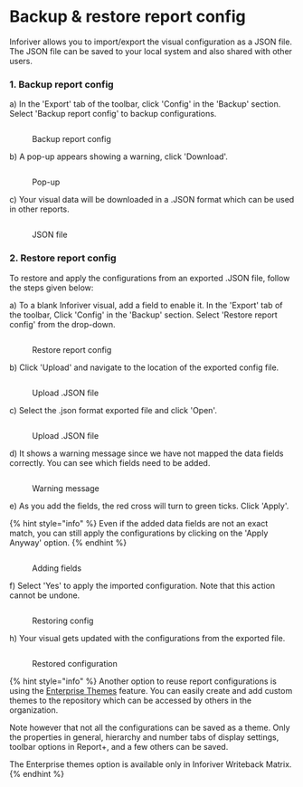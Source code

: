 # Backup & restore report config

Inforiver allows you to import/export the visual configuration as a JSON file. The JSON file can be saved to your local system and also shared with other users.

### 1. Backup report config

a) In the 'Export' tab of the toolbar, click 'Config' in the 'Backup' section. Select 'Backup report config' to backup configurations.

<figure><img src="../.gitbook/assets/Config1.png" alt=""><figcaption><p>Backup report config</p></figcaption></figure>

b) A pop-up appears showing a warning, click 'Download'.

<figure><img src="../.gitbook/assets/Download (1).png" alt=""><figcaption><p>Pop-up</p></figcaption></figure>

c) Your visual data will be downloaded in a .JSON format which can be used in other reports.

<figure><img src="../.gitbook/assets/json.png" alt=""><figcaption><p>JSON file</p></figcaption></figure>

### 2. Restore report config

To restore and apply the configurations from an exported .JSON file, follow the steps given below:

a) To a blank Inforiver visual, add a field to enable it. In the 'Export' tab of the toolbar, Click 'Config' in the 'Backup' section. Select 'Restore report config' from the drop-down.

<figure><img src="../.gitbook/assets/restore (2).png" alt=""><figcaption><p>Restore report config</p></figcaption></figure>

b)  Click 'Upload' and navigate to the location of the exported config file.

<figure><img src="../.gitbook/assets/Upload.png" alt=""><figcaption><p>Upload .JSON file</p></figcaption></figure>

c) Select the .json format exported file and click 'Open'.

<figure><img src="../.gitbook/assets/Json.png" alt=""><figcaption><p>Upload .JSON file</p></figcaption></figure>

d) It shows a warning message since we have not mapped the data fields correctly. You can see which fields need to be added.

<figure><img src="../.gitbook/assets/Warning (1).png" alt=""><figcaption><p>Warning message</p></figcaption></figure>

e) As you add the fields, the red cross will turn to green ticks. Click 'Apply'.

{% hint style="info" %}
Even if the added data fields are not an exact match, you can still apply the configurations by clicking on the 'Apply Anyway' option. &#x20;
{% endhint %}

<figure><img src="../.gitbook/assets/Green.png" alt=""><figcaption><p>Adding fields</p></figcaption></figure>

f) Select 'Yes' to apply the imported configuration. Note that this action cannot be undone.

<figure><img src="../.gitbook/assets/Restore config.png" alt=""><figcaption><p>Restoring config</p></figcaption></figure>

h) Your visual gets updated with the configurations from the exported file.

<figure><img src="../.gitbook/assets/Restored file.png" alt=""><figcaption><p>Restored configuration</p></figcaption></figure>

{% hint style="info" %}
Another option to reuse report configurations is using the [Enterprise Themes](entrprise-themes.md) feature. You can easily create and add custom themes to the repository which can be accessed by others in the organization.&#x20;

Note however that not all the configurations can be saved as a theme. Only the properties in general, hierarchy and number tabs of display settings, toolbar options in Report+, and a few others can be saved.&#x20;

The Enterprise themes option is available only in Inforiver Writeback Matrix.&#x20;
{% endhint %}
